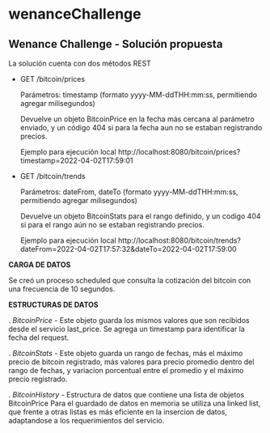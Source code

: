 # wenanceChallenge

Wenance Challenge - Solución propuesta
--------------------------------------

La solución cuenta con dos métodos REST

- GET /bitcoin/prices

	Parámetros: timestamp (formato yyyy-MM-ddTHH:mm:ss, permitiendo agregar milisegundos)

	Devuelve un objeto BitcoinPrice en la fecha más cercana al parámetro enviado, y un código 404 si para la fecha 
	aun no se estaban registrando precios.

	Ejemplo para ejecución local
	http://localhost:8080/bitcoin/prices?timestamp=2022-04-02T17:59:01

- GET /bitcoin/trends

	Parámetros: dateFrom, dateTo (formato yyyy-MM-ddTHH:mm:ss, permitiendo agregar milisegundos)

	Devuelve un objeto BitcoinStats para el rango definido, y un codigo 404 si para el rango aún no se estaban 
	registrando precios.

	Ejemplo para ejecución local
	http://localhost:8080/bitcoin/trends?dateFrom=2022-04-02T17:57:32&dateTo=2022-04-02T17:59:00


**CARGA DE DATOS**

Se creó un proceso scheduled que consulta la cotización del bitcoin con una frecuencia de 10 segundos.


**ESTRUCTURAS DE DATOS**

. _BitcoinPrice_ - Este objeto guarda los mismos valores que son recibidos desde el servicio last_price. Se agrega
un timestamp para identificar la fecha del request.

. _BitcoinStats_ - Este objeto guarda un rango de fechas, más el máximo precio de bitcoin registrado, más valores 
para precio promedio dentro del rango de fechas, y variacion porcentual entre el promedio y el máximo precio 
registrado.

. _BitcoinHistory_ - Estructura de datos que contiene una lista de objetos BitcoinPrice
Para el guardado de datos en memoria se utiliza una linked list, que frente a otras listas es más eficiente
en la insercion de datos, adaptandose a los requerimientos del servicio.


